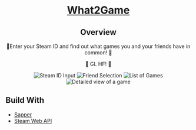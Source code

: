<h1 align="center">
  <a target="_blank" rel="noopener noreferrer" href="https://what2game.kana.jetzt/">What2Game</a>
</h1>

<h2 align="center">Overview</h2>
<p align="center"> 🎉Enter your Steam ID and find out what games you and your friends have in common! 🎉 </p>
<p align="center"> 🎉 GL HF! 🎉 </p>

<section align="center">
<img alt="Steam ID Input" src="https://res.cloudinary.com/kana/image/upload/v1656956300/Screenshot_2022-07-04_193654_kftz0z.png">
<img alt="Friend Selection" src="https://res.cloudinary.com/kana/image/upload/v1656956300/Screenshot_2022-07-04_193706_cq5lpq.png">
<img alt="List of Games" src="https://res.cloudinary.com/kana/image/upload/v1656956301/Screenshot_2022-07-04_193712_zcxhzl.png">
<img alt="Detailed view of a game" src="https://res.cloudinary.com/kana/image/upload/v1656956301/Screenshot_2022-07-04_193718_tzz9bi.png">
</section>

<h2>Build With</h2>

<ul>
<li> <a target="_blank" rel="noopener noreferrer" href="https://sapper.svelte.dev/">Sapper</a></li>
<li> <a target="_blank" rel="noopener noreferrer" href="https://steamcommunity.com/dev">Steam Web API</a></li>
</ul>
